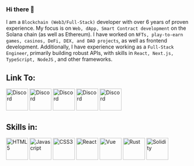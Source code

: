 ### Hi there 👋

I am a ``` Blockchain (Web3/Full-Stack) ``` developer with over 6 years of proven experience. My focus is on ``` Web, dApp, Smart Contract development ``` on the Solana chain (as well as Ethereum). I have worked on ``` NFTs, play-to-earn games, casinos, DeFi, DEX, and DAO projects ```, as well as frontend development. Additionally, I have experience working as a ``` Full-Stack Engineer ```, primarily building robust APIs, with skills in ``` React, Next.js, TypeScript, NodeJS ``` , and other frameworks.

<h2>Link To:</h2>
<a href = "https://stevendevblockchain.vercel.app/portfolio.html"><img src="https://edent.github.io/SuperTinyIcons/images/svg/discord.svg" width="60" title="Discord"></a>
<a href = "https://stevendevblockchain.vercel.app/portfolio.html"><img src="https://edent.github.io/SuperTinyIcons/images/svg/skype.svg" width="60" title="Discord"></a>
<a href = "https://stevendevblockchain.vercel.app/portfolio.html"><img src="https://edent.github.io/SuperTinyIcons/images/svg/twitter.svg" width="60" title="Discord"></a>
<a href = "https://stevendevblockchain.vercel.app/portfolio.html"><img src="https://edent.github.io/SuperTinyIcons/images/svg/telegram.svg" width="60" title="Discord"></a>
<a href = "https://stevendevblockchain.vercel.app/portfolio.html"><img src="https://edent.github.io/SuperTinyIcons/images/svg/whatsapp.svg" width="60" title="Discord"></a>
<h2>Skills in:</h2>
<a href = "#"><img src="https://edent.github.io/SuperTinyIcons/images/svg/html5.svg" width="60" title="HTML5"></a>
<a href = "#"><img src="https://edent.github.io/SuperTinyIcons/images/svg/javascript.svg" width="60" title="Javascript"></a>
<a href = "#"><img src="https://edent.github.io/SuperTinyIcons/images/svg/css3.svg" width="60" title="CSS3"></a>
<a href = "#"><img src="https://edent.github.io/SuperTinyIcons/images/svg/react.svg" width="60" title="React"></a>
<a href = "#"><img src="https://edent.github.io/SuperTinyIcons/images/svg/vue.svg" width="60" title="Vue"></a>
<a href = "#"><img src="https://edent.github.io/SuperTinyIcons/images/svg/rust.svg" width="60" title="Rust"></a>
<a href = "#"><img src="https://edent.github.io/SuperTinyIcons/images/svg/solidity.svg" width="60" title="Solidity"></a>
